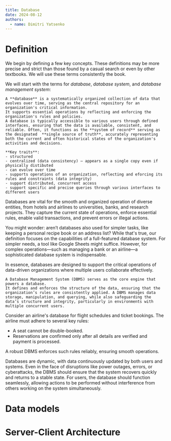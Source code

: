```yaml
---
title: Database
date: 2024-08-12
authors:
  - name: Dimitri Yatsenko
---
```


# Definition
We begin by defining a few key concepts.
These definitions may be more precise and strict than those found by a casual search or even by other textbooks.
We will use these terms consistently the book.

We will start with the terms for *database*, *database system*, and *database management system*:


```{card} Database
A **database** is a systematically organized collection of data that evolves over time, serving as the central repository for an organization's critical information.
It supports essential operations by reflecting and enforcing the organization's rules and policies.
A database is typically accessible to various users through defined interfaces, ensuring that the data is available, consistent, and reliable. Often, it functions as the **system of record** serving as the designated  **single source of truth**, accurately representing both the current and often historical states of the organization's activities and decisions.

**Key traits**:
- structured
- centralized (data consistency) — appears as a single copy even if physically distibuted
- can evolve over time
- supports operations of an organization, reflecting and eforcing its rules and constraints (data integrity)
- support distributed, concurrent access
- support specific and precise queries through various interfaces to different users
```

Databases are vital for the smooth and organized operation of diverse entities, from hotels and airlines to universities, banks, and research projects. They capture the current state of operations, enforce essential rules, enable valid transactions, and prevent errors or illegal actions.

You might wonder: aren’t databases also used for simpler tasks, like keeping a personal recipe book or an address list? While that's true, our definition focuses on the capabilities of a full-featured database system. For simpler needs, a tool like Google Sheets might suffice. However, for complex operations—such as managing a bank or an airline—a sophisticated database system is indispensable.

In essence, databases are designed to support the critical operations of data-driven organizations where multiple users collaborate effectively.

```{card} Database Management System (DBMS)
A Database Management System (DBMS) serves as the core engine that powers a database.
It defines and enforces the structure of the data, ensuring that the organization’s rules are consistently applied. A DBMS manages data storage, manipulation, and querying, while also safeguarding the data’s structure and integrity, particularly in environments with multiple concurrent users.
```

Consider an airline's database for flight schedules and ticket bookings. The airline must adhere to several key rules:

* A seat cannot be double-booked.
* Reservations are confirmed only after all details are verified and payment is processed.

A robust DBMS enforces such rules reliably, ensuring smooth operations.

Databases are dynamic, with data continuously updated by both users and systems. Even in the face of disruptions like power outages, errors, or cyberattacks, the DBMS should ensure that the system recovers quickly and returns to a stable state. For users, the database should function seamlessly, allowing actions to be performed without interference from others working on the system simultaneously.

# Data models 

# Server-Client Architecture

